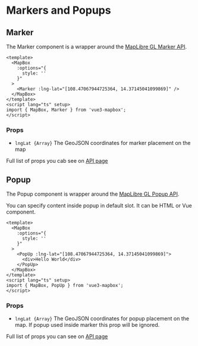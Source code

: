 # Markers and Popups

## Marker

The Marker component is a wrapper around the [MapLibre GL Marker API](https://maplibre.org/maplibre-gl-js-docs/api/markers/#marker).

```vue
<template>
  <MapBox
    :options="{
      style: ''
    }"
  >
    <Marker :lng-lat="[108.47067944725364, 14.37145041099869]" />
  </MapBox>
</template>
<script lang="ts" setup>
import { MapBox, Marker } from 'vue3-mapbox';
</script>
```

### Props

- `lngLat {Array}` The GeoJSON coordinates for marker placement on the map

Full list of props you cab see on [API page](/api/marker.md#props)

## Popup

The Popup component is wrapper around the [MapLibre GL Popup API](https://maplibre.org/maplibre-gl-js-docs/api/markers/#popup).

You can specify content inside popup in default slot. It can be HTML or Vue component.

```vue
<template>
  <MapBox
    :options="{
      style: ''
    }"
  >
    <PopUp :lng-lat="[108.47067944725364, 14.37145041099869]">
      <div>Hello World</div>
    </PopUp>
  </MapBox>
</template>
<script lang="ts" setup>
import { MapBox, PopUp } from 'vue3-mapbox';
</script>
```

### Props

- `lngLat {Array}` The GeoJSON coordinates for popup placement on the map. If popup used inside marker this prop will be ignored.

Full list of props you can see on [API page](/api/popup.md#props)
